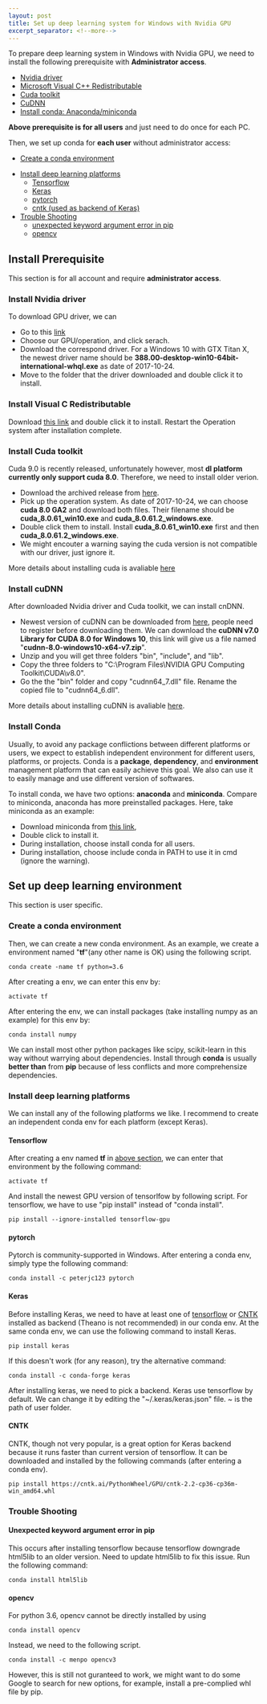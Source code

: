 ```yaml
---
layout: post
title: Set up deep learning system for Windows with Nvidia GPU 
excerpt_separator: <!--more-->
---
```

To prepare deep learning system in Windows with Nvidia GPU, we need to install the following prerequisite with **Administrator access**.
<!--more-->


- [Nvidia driver](#install-nvidia-driver)
- [Microsoft Visual C++ Redistributable](#install-visual-c-redistributable)
- [Cuda toolkit](#install-cuda-toolkit)
- [CuDNN](#install-cudnn)
- [Install conda: Anaconda/miniconda](#install-conda)

**Above prerequisite is for all users** and just need to do once for each PC.

Then, we set up conda for **each user** without administrator access:
- [Create a conda environment](#create-a-conda-environment)
+ [Install deep learning platforms](#install-deep-learning-platforms)
  - [Tensorflow](#tensorflow)
  - [Keras](#keras)
  - [pytorch](#pytorch)
  - [cntk (used as backend of Keras)](#cntk)
+ [Trouble Shooting](#trouble-shooting)
  - [unexpected keyword argument error in pip](#unexpected-keyword-argument-error-in-pip)
  - [opencv](#opencv)


## Install Prerequisite
This section is for all account and require **administrator access**.
### Install Nvidia driver
To download GPU driver, we can 
- Go to this [link](http://www.nvidia.com/Download/index.aspx "link")
- Choose our GPU/operation, and click serach.
- Download the correspond driver. For a Windows 10 with GTX Titan X, the newest driver name should be **388.00-desktop-win10-64bit-international-whql.exe** as date of 2017-10-24.
- Move to the folder that the driver downloaded and double click it to install.

### Install Visual C Redistributable
Download [this link](https://go.microsoft.com/fwlink/?LinkId=746572) and double click it to install. Restart the Operation system after installation complete.
### Install Cuda toolkit
Cuda 9.0 is recently released, unfortunately however, most **dl platform currently only support cuda 8.0**. Therefore, we need to install older verion. 
- Download the archived release from [here](https://developer.nvidia.com/cuda-toolkit-archive). 
- Pick up the operation system. As date of 2017-10-24, we can choose **cuda 8.0 GA2** and download both files. Their filename should be **cuda_8.0.61_win10.exe** and **cuda_8.0.61.2_windows.exe**. 
- Double click them to install. Install **cuda_8.0.61_win10.exe** first and then **cuda_8.0.61.2_windows.exe**.
- We might encouter a warning saying the cuda version is not compatible with our driver, just ignore it.

More details about installing cuda is avaliable [here](http://docs.nvidia.com/cuda/cuda-installation-guide-microsoft-windows/index.html)
### Install cuDNN
After downloaded Nvidia driver and Cuda toolkit, we can install cnDNN. 
- Newest version of cuDNN can be downloaded from [here](https://developer.nvidia.com/cudnn), people need to register before downloading them. We can download the **cuDNN v7.0 Library for CUDA 8.0 for Windows 10**, this link will give us a file named "**cudnn-8.0-windows10-x64-v7.zip**". 
- Unzip and you will get three folders "bin", "include", and "lib". 
- Copy the three folders to "C:\Program Files\NVIDIA GPU Computing Toolkit\CUDA\v8.0". 
- Go the the "bin" folder and copy "cudnn64_7.dll" file. Rename the copied file to "cudnn64_6.dll". 

More details about installing cuDNN is avaliable [here](http://docs.nvidia.com/deeplearning/sdk/cudnn-install/index.html#install-windows). 

### Install Conda
Usually, to avoid any package conflictions between different platforms or users, we expect to establish independent environment for different users, platforms, or projects. Conda is a **package**, **dependency**, and **environment** management platform that can easily achieve this goal. We also can use it to easily manage and use different version of softwares.

To install conda, we have two options: **anaconda** and **miniconda**. Compare to miniconda, anaconda has more preinstalled packages. Here, take miniconda as an example: 
- Download miniconda from [this link](https://repo.continuum.io/miniconda/Miniconda3-latest-Windows-x86_64.exe),
- Double click to install it.
- During installation, choose install conda for all users.
- During installation, choose include conda in PATH to use it in cmd (ignore the warning).

## Set up deep learning environment
This section is user specific.

### Create a conda environment
Then, we can create a new conda environment. As an example, we create a environment named "**tf**"(any other name is OK) using the following script.
```
conda create -name tf python=3.6
```
After creating a env, we can enter this env by:
```
activate tf
```
After entering the env, we can install packages (take installing numpy as an example) for this env by:
```
conda install numpy
```
We can install most other python packages like scipy, scikit-learn in this way without warrying about dependencies. 
Install through **conda** is usually **better than** from **pip** because of less conflicts and more comprehensize dependencies.
### Install deep learning platforms
We can install any of the following platforms we like. I recommend to create an independent conda env for each platform (except Keras).
#### Tensorflow
After creating a env named **tf** in [above section](#create-a-conda-environment), we can enter that environment by the following command:
```
activate tf
```
And install the newest GPU version of tensorlfow by following script. For tensorflow, we have to use "pip install" instead of "conda install".
```
pip install --ignore-installed tensorflow-gpu
```
#### pytorch
Pytorch is community-supported in Windows. After entering a conda env, simply type the following command:
```
conda install -c peterjc123 pytorch
```
#### Keras
Before installing Keras, we need to have at least one of [tensorflow](#Tensorflow) or [CNTK](#CNTK) installed as backend (Theano is not recommended) in our conda env. At the same conda env, we can use the following command to install Keras.
```
pip install keras
```
If this doesn't work (for any reason), try the alternative command:
```
conda install -c conda-forge keras
```
After installing keras, we need to pick a backend. Keras use tensorflow by default. We can change it by editing the "~/.keras/keras.json" file. ~ is the path of user folder.
#### CNTK
CNTK, though not very popular, is a great option for Keras backend because it runs faster than current version of tensorflow. It can be downloaded and installed by the following commands (after entering a conda env).
```
pip install https://cntk.ai/PythonWheel/GPU/cntk-2.2-cp36-cp36m-win_amd64.whl
```
### Trouble Shooting
#### Unexpected keyword argument error in pip
This occurs after installing tensorflow because tensorflow downgrade html5lib to an older version. Need to update html5lib to fix this issue. Run the following command:
```
conda install html5lib
```
#### opencv
For python 3.6, opencv cannot be directly installed by using
```
conda install opencv
```
Instead, we need to the following script.
```
conda install -c menpo opencv3
```
However, this is still not guranteed to work, we might want to do some Google to search for new options, for example, install a pre-complied whl file by pip.


